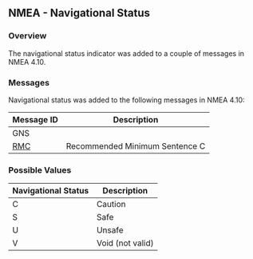 ## NMEA - Navigational Status

### Overview

The navigational status indicator was added to a couple of messages in NMEA 4.10.



### Messages

Navigational status was added to the following messages in NMEA 4.10:

| Message ID                | Description                    |
| ------------------------- | ------------------------------ |
| GNS                       |                                |
| [RMC](../messages/rmc.md) | Recommended Minimum Sentence C |



### Possible Values

| Navigational Status | Description      |
| ------------------- | ---------------- |
| C                   | Caution          |
| S                   | Safe             |
| U                   | Unsafe           |
| V                   | Void (not valid) |
